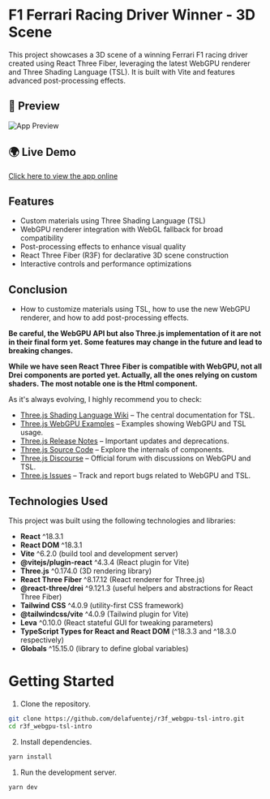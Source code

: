 # F1 Ferrari Racing Driver Winner - 3D Scene

This project showcases a 3D scene of a winning Ferrari F1 racing driver created using React Three Fiber, leveraging the latest WebGPU renderer and Three Shading Language (TSL). It is built with Vite and features advanced post-processing effects.

## 📸 Preview

![App Preview](public/gif/ferrari.gif)

## 🌍 Live Demo

[Click here to view the app online](https://r3f-webgpu-tsl-intro.vercel.app/)

## Features

- Custom materials using Three Shading Language (TSL)
- WebGPU renderer integration with WebGL fallback for broad compatibility
- Post-processing effects to enhance visual quality
- React Three Fiber (R3F) for declarative 3D scene construction
- Interactive controls and performance optimizations

## Conclusion

- How to customize materials using TSL, how to use the new WebGPU renderer, and how to add post-processing effects.

**Be careful, the WebGPU API but also Three.js implementation of it are not in their final form yet. Some features may change in the future and lead to breaking changes.**

**While we have seen React Three Fiber is compatible with WebGPU, not all Drei components are ported yet. Actually, all the ones relying on custom shaders. The most notable one is the Html component.**

As it's always evolving, I highly recommend you to check:

- [Three.js Shading Language Wiki](https://github.com/mrdoob/three.js/wiki/Three.Shading.Language) – The central documentation for TSL.
- [Three.js WebGPU Examples](https://threejs.org/examples/?q=webgpu#webgpu_materials) – Examples showing WebGPU and TSL usage.
- [Three.js Release Notes](https://github.com/mrdoob/three.js/releases) – Important updates and deprecations.
- [Three.js Source Code](https://github.com/mrdoob/three.js) – Explore the internals of components.
- [Three.js Discourse](https://discourse.threejs.org/) – Official forum with discussions on WebGPU and TSL.
- [Three.js Issues](https://github.com/mrdoob/three.js/issues) – Track and report bugs related to WebGPU and TSL.

## Technologies Used

This project was built using the following technologies and libraries:

- **React** ^18.3.1
- **React DOM** ^18.3.1
- **Vite** ^6.2.0 (build tool and development server)
- **@vitejs/plugin-react** ^4.3.4 (React plugin for Vite)
- **Three.js** ^0.174.0 (3D rendering library)
- **React Three Fiber** ^8.17.12 (React renderer for Three.js)
- **@react-three/drei** ^9.121.3 (useful helpers and abstractions for React Three Fiber)
- **Tailwind CSS** ^4.0.9 (utility-first CSS framework)
- **@tailwindcss/vite** ^4.0.9 (Tailwind plugin for Vite)
- **Leva** ^0.10.0 (React stateful GUI for tweaking parameters)
- **TypeScript Types for React and React DOM** (^18.3.3 and ^18.3.0 respectively)
- **Globals** ^15.15.0 (library to define global variables)

# Getting Started

1. Clone the repository.

```bash
git clone https://github.com/delafuentej/r3f_webgpu-tsl-intro.git
cd r3f_webgpu-tsl-intro

```

2. Install dependencies.

```bash
yarn install

```

1. Run the development server.

```bash
yarn dev

```
